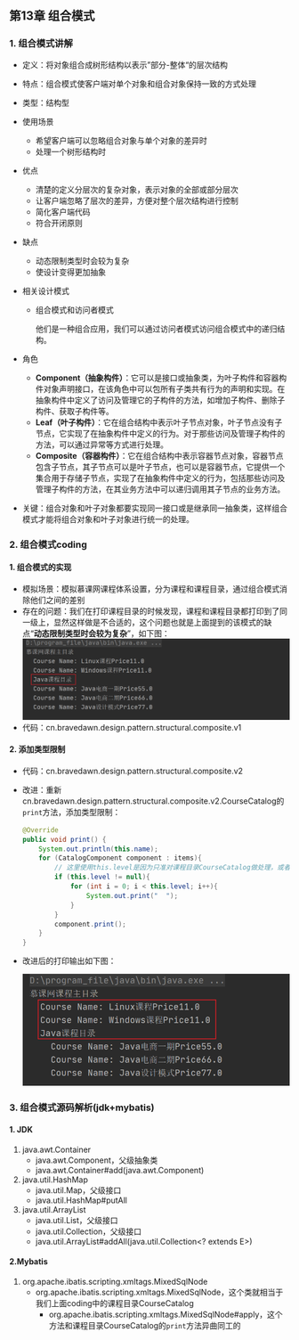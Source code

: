 ## 第13章 组合模式

### 1.  组合模式讲解

* 定义：将对象组合成树形结构以表示”部分-整体“的层次结构

* 特点：组合模式使客户端对单个对象和组合对象保持一致的方式处理

* 类型：结构型

* 使用场景

  * 希望客户端可以忽略组合对象与单个对象的差异时
  * 处理一个树形结构时

* 优点

  * 清楚的定义分层次的复杂对象，表示对象的全部或部分层次
  * 让客户端忽略了层次的差异，方便对整个层次结构进行控制
  * 简化客户端代码
  * 符合开闭原则

* 缺点

  * 动态限制类型时会较为复杂
  * 使设计变得更加抽象

* 相关设计模式

  * 组合模式和访问者模式

    他们是一种组合应用，我们可以通过访问者模式访问组合模式中的递归结构。
  
* 角色

  * **Component（抽象构件）**：它可以是接口或抽象类，为叶子构件和容器构件对象声明接口，在该角色中可以包所有子类共有行为的声明和实现。在抽象构件中定义了访问及管理它的子构件的方法，如增加子构件、删除子构件、获取子构件等。
  * **Leaf（叶子构件）**：它在组合结构中表示叶子节点对象，叶子节点没有子节点，它实现了在抽象构件中定义的行为。对于那些访问及管理子构件的方法，可以通过异常等方式进行处理。
  * **Composite（容器构件）**：它在组合结构中表示容器节点对象，容器节点包含子节点，其子节点可以是叶子节点，也可以是容器节点，它提供一个集合用于存储子节点，实现了在抽象构件中定义的行为，包括那些访问及管理子构件的方法，在其业务方法中可以递归调用其子节点的业务方法。

* 关键：组合对象和叶子对象都要实现同一接口或是继承同一抽象类，这样组合模式才能将组合对象和叶子对象进行统一的处理。

### 2. 组合模式coding

#### 1. 组合模式的实现

* 模拟场景：模拟慕课网课程体系设置，分为课程和课程目录，通过组合模式消除他们之间的差别
* 存在的问题：我们在打印课程目录的时候发现，课程和课程目录都打印到了同一级上，显然这样做是不合适的，这个问题也就是上面提到的该模式的缺点“**动态限制类型时会较为复杂**”，如下图：
  ![](../../../笔记图片/11/50.png)
* 代码：cn.bravedawn.design.pattern.structural.composite.v1

#### 2. 添加类型限制

* 代码：cn.bravedawn.design.pattern.structural.composite.v2

* 改进：重新cn.bravedawn.design.pattern.structural.composite.v2.CourseCatalog的`print`方法，添加类型限制：

  ```java
  @Override
  public void print() {
      System.out.println(this.name);
      for (CatalogComponent component : items){
          // 这里使用this.level是因为只准对课程目录CourseCatalog做处理，或者使用instanceof做类型判断也可以
          if (this.level != null){
              for (int i = 0; i < this.level; i++){
                  System.out.print("  ");
              }
          }
          component.print();
      }
  }
  ```

* 改进后的打印输出如下图：

  ![](../../../笔记图片/11/51.png)

### 3. 组合模式源码解析(jdk+mybatis)

#### 1. JDK

1. java.awt.Container
   * java.awt.Component，父级抽象类
   * java.awt.Container#add(java.awt.Component)
2. java.util.HashMap
   * java.util.Map，父级接口
   * java.util.HashMap#putAll
3. java.util.ArrayList
   * java.util.List，父级接口
   * java.util.Collection，父级接口
   * java.util.ArrayList#addAll(java.util.Collection<? extends E>)

#### 2.Mybatis

1. org.apache.ibatis.scripting.xmltags.MixedSqlNode
   * org.apache.ibatis.scripting.xmltags.MixedSqlNode，这个类就相当于我们上面coding中的课程目录CourseCatalog
     * org.apache.ibatis.scripting.xmltags.MixedSqlNode#apply，这个方法和课程目录CourseCatalog的`print`方法异曲同工的